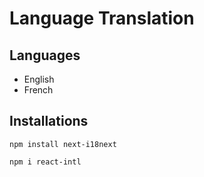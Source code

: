 # Language Translation

## Languages
- English
- French

## Installations
```
npm install next-i18next
```

```
npm i react-intl
```
